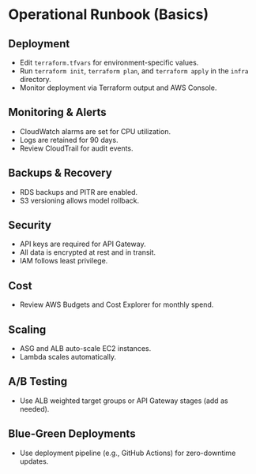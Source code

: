 # Operational Runbook (Basics)

## Deployment
- Edit `terraform.tfvars` for environment-specific values.
- Run `terraform init`, `terraform plan`, and `terraform apply` in the `infra` directory.
- Monitor deployment via Terraform output and AWS Console.

## Monitoring & Alerts
- CloudWatch alarms are set for CPU utilization.
- Logs are retained for 90 days.
- Review CloudTrail for audit events.

## Backups & Recovery
- RDS backups and PITR are enabled.
- S3 versioning allows model rollback.

## Security
- API keys are required for API Gateway.
- All data is encrypted at rest and in transit.
- IAM follows least privilege.

## Cost
- Review AWS Budgets and Cost Explorer for monthly spend.

## Scaling
- ASG and ALB auto-scale EC2 instances.
- Lambda scales automatically.

## A/B Testing
- Use ALB weighted target groups or API Gateway stages (add as needed).

## Blue-Green Deployments
- Use deployment pipeline (e.g., GitHub Actions) for zero-downtime updates.
